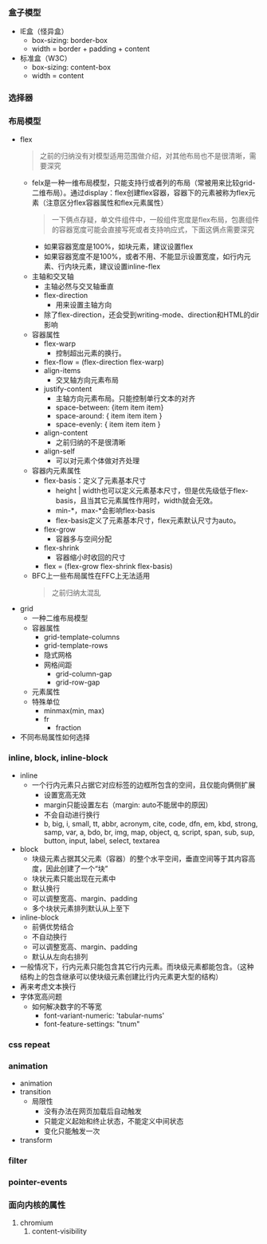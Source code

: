 ### 盒子模型
- IE盒（怪异盒）
  - box-sizing: border-box
  - width = border + padding + content
- 标准盒（W3C）
  - box-sizing: content-box
  - width = content

### 选择器

### 布局模型
- flex
  > 之前的归纳没有对模型适用范围做介绍，对其他布局也不是很清晰，需要深究
  - felx是一种一维布局模型，只能支持行或者列的布局（常被用来比较grid-二维布局）。通过display：flex创建flex容器，容器下的元素被称为flex元素（注意区分flex容器属性和flex元素属性）
    > 一下俩点存疑，单文件组件中，一般组件宽度是flex布局，包裹组件的容器宽度可能会直接写死或者支持响应式，下面这俩点需要深究
    - 如果容器宽度是100%，如块元素，建议设置flex
    - 如果容器宽度不是100%，或者不用、不能显示设置宽度，如行内元素、行内块元素，建议设置inline-flex
  - 主轴和交叉轴
    - 主轴必然与交叉轴垂直
    - flex-direction
      - 用来设置主轴方向
    - 除了flex-direction，还会受到writing-mode、direction和HTML的dir影响
  - 容器属性
    - flex-warp
      - 控制超出元素的换行。
    - flex-flow = (flex-direction flex-warp)
    - align-items
      - 交叉轴方向元素布局
    - justify-content
      - 主轴方向元素布局。只能控制单行文本的对齐
      - space-between: {item  item  item}
      - space-around: {  item    item    item  }
      - space-evenly: {  item  item  item  }
    - align-content
      - 之前归纳的不是很清晰
    - align-self
      - 可以对元素个体做对齐处理
  - 容器内元素属性
    - flex-basis：定义了元素基本尺寸
      - height | width也可以定义元素基本尺寸，但是优先级低于flex-basis，且当其它元素属性作用时，width就会无效。
      - min-*，max-*会影响flex-basis
      - flex-basis定义了元素基本尺寸，flex元素默认尺寸为auto。
    - flex-grow
      - 容器多与空间分配
    - flex-shrink
      - 容器缩小时收回的尺寸
    - flex = (flex-grow flex-shrink flex-basis)
  - BFC上一些布局属性在FFC上无法适用
    > 之前归纳太混乱
- grid
  - 一种二维布局模型
  - 容器属性
    - grid-template-columns
    - grid-template-rows
    - 隐式网格
    - 网格间距
      - grid-column-gap
      - grid-row-gap
  - 元素属性
  - 特殊单位
    - minmax(min, max)
    - fr
      - fraction
- 不同布局属性如何选择
### inline, block, inline-block
- inline
  - 一个行内元素只占据它对应标签的边框所包含的空间，且仅能向俩侧扩展
    - 设置宽高无效
    - margin只能设置左右（margin: auto不能居中的原因）
    - 不会自动进行换行
    - b, big, i, small, tt, abbr, acronym, cite, code, dfn, em, kbd, strong, samp, var, a, bdo, br, img, map, object, q, script, span, sub, sup, button, input, label, select, textarea
- block
  - 块级元素占据其父元素（容器）的整个水平空间，垂直空间等于其内容高度，因此创建了一个“块”
  - 块状元素只能出现在<body>元素中
  - 默认换行
  - 可以调整宽高、margin、padding
  - 多个块状元素排列默认从上至下
- inline-block
  - 前俩优势结合
  - 不自动换行
  - 可以调整宽高、margin、padding
  - 默认从左向右排列
- 一般情况下，行内元素只能包含其它行内元素。而块级元素都能包含。（这种结构上的包含继承可以使块级元素创建比行内元素更大型的结构）
- 再来考虑文本换行
- 字体宽高问题
  - 如何解决数字的不等宽
    - font-variant-numeric: 'tabular-nums'
    - font-feature-settings: "tnum"
### css repeat
### animation
- animation
- transition
  - 局限性
    - 没有办法在网页加载后自动触发
    - 只能定义起始和终止状态，不能定义中间状态
    - 变化只能触发一次
- transform
### filter
### pointer-events
### 面向内核的属性
1. chromium
   1. content-visibility